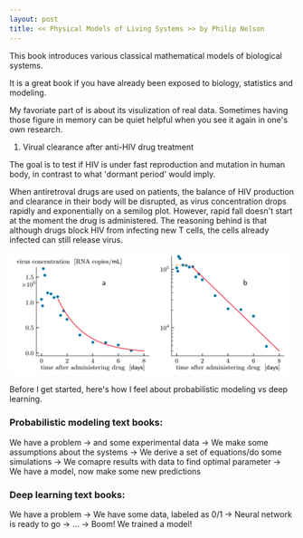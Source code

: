 ```yaml
---
layout: post
title: << Physical Models of Living Systems >> by Philip Nelson
---
```


This book introduces various classical mathematical models of biological systems. 

It is a great book if you have already been exposed to biology, statistics and modeling.

My favoriate part of is about its visulization of real data. Sometimes having those figure in memory can be quiet helpful when you see it again in one's own research.

1. Virual clearance after anti-HIV drug treatment

The goal is to test if HIV is under fast reproduction and mutation in human body, in contrast to what 'dormant period' would imply.

When antiretroval drugs are used on patients, the balance of HIV production and clearance in their body will be disrupted, as virus concentration drops rapidly and exponentially on a semilog plot. However, rapid fall doesn't start at the moment the drug is administered. The reasoning behind is that although drugs block HIV from infecting new T cells, the cells already infected can still release virus.

<img src="/Physical-Models/Fig.0.3.png" alt="drawing" width="500"/>



Before I get started, here's how I feel about probabilistic modeling vs deep learning.
  
### Probabilistic modeling text books:
  
We have a problem -> and some experimental data -> We make some assumptions about the systems -> We derive a set of equations/do some simulations -> We comapre results with data to find optimal parameter -> We have a model, now make some new predictions
  
### Deep learning text books:

We have a problem -> We have some data, labeled as 0/1 -> Neural network is ready to go -> ... -> Boom! We trained a model!  
